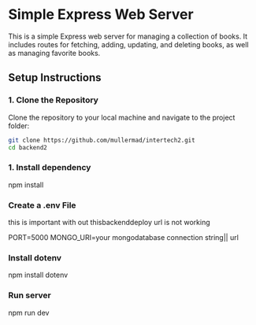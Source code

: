 # Simple Express Web Server

This is a simple Express web server for managing a collection of books. It includes routes for fetching, adding, updating, and deleting books, as well as managing favorite books.

## Setup Instructions

### 1. Clone the Repository

Clone the repository to your local machine and navigate to the project folder:

```bash
git clone https://github.com/mullermad/intertech2.git
cd backend2
```

### 1. Install dependency

npm install

### Create a .env File

this is important with out thisbackenddeploy url is not working

PORT=5000
MONGO_URI=your mongodatabase connection string|| url

### Install dotenv

npm install dotenv

### Run server

npm run dev
